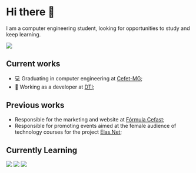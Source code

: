 # Hi there 👋
I am a computer engineering student, looking for opportunities to study and keep learning.

[<img src="https://img.shields.io/badge/LinkedIn-0077B5?style=for-the-badge&logo=linkedin&logoColor=white" />](https://www.linkedin.com/in/ana-julia-velasque-rodrigues-a10710175/)
## Current works
- 💻 Graduating in computer engineering at [Cefet-MG](https://cefetmg.br);
- 🔭 Working as a developer at [DTI](dtidigital.com.br);

## Previous works
- Responsible for the marketing and website at [Fórmula Cefast](formulacefast.com);
- Responsible for promoting events aimed at the female audience of technology courses for the project [Elas.Net](https://www.instagram.com/elasnetcefetmg/);

## Currently Learning
<img src="https://img.shields.io/badge/Angular-DD0031?style=for-the-badge&logo=angular&logoColor=white" /> <img src="https://img.shields.io/badge/HTML5-E34F26?style=for-the-badge&logo=html5&logoColor=white" /> <img src="https://img.shields.io/badge/JavaScript-323330?style=for-the-badge&logo=javascript&logoColor=F7DF1E"/>
<!--
**anajvelasque/anajvelasque** is a ✨ _special_ ✨ repository because its `README.md` (this file) appears on your GitHub profile.

Here are some ideas to get you started:

- 🔭 I’m currently working on ...
- 🌱 I’m currently learning ...
- 👯 I’m looking to collaborate on ...
- 🤔 I’m looking for help with ...
- 💬 Ask me about ...
- 📫 How to reach me: ...
- 😄 Pronouns: ...
- ⚡ Fun fact: ...
-->
